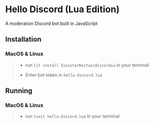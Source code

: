 # Hello Discord (Lua Edition)

A moderation Discord bot built in JavaScript

## Installation

### MacOS & Linux

> -   run `lit install SinisterRectus/discordia` in your terminal

> -   Enter bot token in `hello-discord.lua`

## Running

### MacOS & Linux

> -   run `luvit hello-discord.lua` in your terminal
